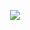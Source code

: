 <p align="center">
  <img src="https://www.google.com/imgres?imgurl=https%3A%2F%2Fst2.depositphotos.com%2F1963019%2F9464%2Fv%2F950%2Fdepositphotos_94649040-stock-illustration-vector-doodle-seamless-pattern-with.jpg&tbnid=DmqAg1_UROWU2M&vet=12ahUKEwjCv8De0POBAxX8SmwGHVJgDAkQMygQegQIARBs..i&imgrefurl=https%3A%2F%2Fdepositphotos.com%2Fvector%2Fvector-doodle-seamless-pattern-with-whatsapp-and-smartphone-mobile-background-94649040.html&docid=x_j1KhomjD2lyM&w=1024&h=1024&q=hey%20there%20img%20with%20doodle&hl=en&ved=2ahUKEwjCv8De0POBAxX8SmwGHVJgDAkQMygQegQIARBs"/>
</p>



